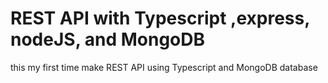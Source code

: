 # REST API with Typescript ,express, nodeJS, and MongoDB

this my first time make REST API using Typescript and MongoDB database

